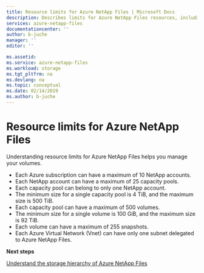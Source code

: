 ```yaml
---
title: Resource limits for Azure NetApp Files | Microsoft Docs
description: Describes limits for Azure NetApp Files resources, including limits for NetApp accounts, capacity pools, volumes, snapshots, and the delegated subnet.
services: azure-netapp-files
documentationcenter: ''
author: b-juche
manager: ''
editor: ''

ms.assetid:
ms.service: azure-netapp-files
ms.workload: storage
ms.tgt_pltfrm: na
ms.devlang: na
ms.topic: conceptual
ms.date: 02/14/2019
ms.author: b-juche
---
```

# Resource limits for Azure NetApp Files

Understanding resource limits for Azure NetApp Files helps you manage your volumes.

- Each Azure subscription can have a maximum of 10 NetApp accounts.
- Each NetApp account can have a maximum of 25 capacity pools.
- Each capacity pool can belong to only one NetApp account.  
- The minimum size for a single capacity pool is 4 TiB, and the maximum size is 500 TiB. 
- Each capacity pool can have a maximum of 500 volumes.
- The minimum size for a single volume is 100 GiB, and the maximum size is 92 TiB.
- Each volume can have a maximum of 255 snapshots.
- Each Azure Virtual Network (Vnet) can have only one subnet delegated to Azure NetApp Files.

**Next steps**

[Understand the storage hierarchy of Azure NetApp Files](azure-netapp-files-understand-storage-hierarchy.md)
